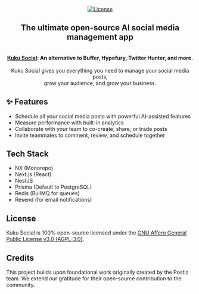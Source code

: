 <p align="center">
<a href="https://opensource.org/license/agpl-v3">
  <img src="https://img.shields.io/badge/License-AGPL%203.0-blue.svg" alt="License">
</a>
</p>

<div align="center">
  <strong>
    <h2>The ultimate open-source AI social media management app</h2><br />
    <a href="https://kukusocial.com">Kuku Social</a>: An alternative to Buffer, Hypefury, Twitter Hunter, and more.<br /><br />
  </strong>
  Kuku Social gives you everything you need to manage your social media posts,<br />grow your audience, and grow your business.
</div>

## ✨ Features

- Schedule all your social media posts with powerful AI-assisted features  
- Measure performance with built-in analytics  
- Collaborate with your team to co-create, share, or trade posts  
- Invite teammates to comment, review, and schedule together  

## Tech Stack

- NX (Monorepo)  
- Next.js (React)  
- NestJS  
- Prisma (Default to PostgreSQL)  
- Redis (BullMQ for queues)  
- Resend (for email notifications)  

## License

Kuku Social is 100% open-source licensed under the [GNU Affero General Public License v3.0 (AGPL-3.0)](LICENSE).

## Credits

This project builds upon foundational work originally created by the Postiz team. We extend our gratitude for their open-source contribution to the community.
